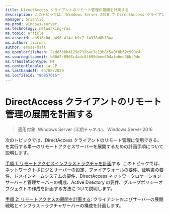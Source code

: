 ```yaml
---
title: DirectAccess クライアントのリモート管理の展開を計画する
description: このトピックは、「Windows Server 2016 で DirectAccess クライアントをリモート管理する」ガイドの一部です。
manager: brianlic
ms.prod: windows-server
ms.technology: networking-ras
ms.topic: article
ms.assetid: ab518c0d-a496-414e-b9c7-f4378d8b13aa
ms.author: lizross
author: eross-msft
ms.openlocfilehash: 2ed833bb4125d732bac7e13b8f5a0f8b62c599c4
ms.sourcegitcommit: b00d7c8968c4adc8f699dbee694afe6ed36bc9de
ms.translationtype: MT
ms.contentlocale: ja-JP
ms.lasthandoff: 04/08/2020
ms.locfileid: "80857615"
---
```

# <a name="plan-deployment-for-remote-management-of-directaccess-clients"></a>DirectAccess クライアントのリモート管理の展開を計画する

>適用対象: Windows Server (半期チャネル)、Windows Server 2016

次のトピックでは、DirectAccess クライアントのリモート管理に使用できる、を実行する単一のリモートアクセスサーバーを展開するための計画手順について説明します。  
  
[手順 1: リモートアクセスインフラストラクチャを計画](Step-1-Plan-the-Remote-Access-Infrastructure.md)する: このトピックでは、ネットワークトポロジとサーバーの設定、ファイアウォールの要件、証明書の要件、ドメインネームシステムの要件、DirectAccess ネットワークロケーションサーバーと管理サーバーの構成、Active Directory の要件、グループポリシーオブジェクトの作成を計画する方法について説明します。  
  
[手順 2: リモートアクセスの展開を計画する](Step-2-Plan-the-Remote-Access-Deployment.md): クライアントおよびサーバーの展開戦略とインフラストラクチャサーバーの構成を計画します。  

  


